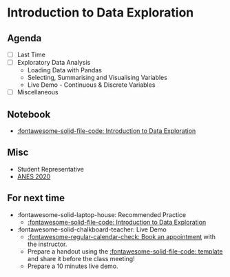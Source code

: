 # Introduction to Data Exploration

## Agenda
- [ ] Last Time
- [ ] Exploratory Data Analysis
    - Loading Data with Pandas
    - Selecting, Summarising and Visualising Variables
    - Live Demo - Continuous & Discrete Variables
- [ ] Miscellaneous

## Notebook
- [:fontawesome-solid-file-code: Introduction to Data Exploration](https://colab.research.google.com/github/mickaeltemporao/itds/blob/main/materials/04-data-exploration-columns.ipynb)

## Misc
- Student Representative
- [ANES 2020](https://sda.berkeley.edu/sdaweb/docs/nes2020full/DOC/hcbk.htm)

## For next time
- :fontawesome-solid-laptop-house: Recommended Practice
    - [:fontawesome-solid-file-code: Introduction to Data Exploration](https://colab.research.google.com/github/mickaeltemporao/itds/blob/main/materials/04-data-exploration-columns.ipynb)
- :fontawesome-solid-chalkboard-teacher: Live Demo
    - [:fontawesome-regular-calendar-check: Book an appointment](https://calendly.com/mickaeltemporao/one-on-one) with the instructor.
    - Prepare a handout using the [:fontawesome-solid-file-code: template](https://colab.research.google.com/github/mickaeltemporao/ids-materials/blob/main/handout-template.ipynb) and share it before the class meeting!
    - Prepare a 10 minutes live demo.

